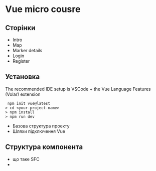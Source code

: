 # Vue micro cousre

## Сторінки

- Intro
- Map
- Marker details
- Login
- Register

## Установка

The recommended IDE setup is VSCode + the Vue Language Features (Volar) extension

```
 npm init vue@latest
> cd <your-project-name>
> npm install
> npm run dev
```

- Базова структура проекту
- Шляхи підключення Vue

## Структура компонента

- що таке SFC
- <template />
- <script />

## Основні маніпуляції з шаблоном

- setup() vs <script setup>(згадати про Options API)
- виведення значення в шаблонні
- умовний рендерінг(Conditional Rendering)
- Виведення списку(List Rendering)
- вивeдення сирого HTML

## Реактивність у компонентах

- Як реалізована рективність
- State компонента(ref vs reactive);
- computed props
- watch

## Стилізація компонента

- class and :class
- inline styles
- scoped styles

## Props

- як передаються пропси. Пропси повинні бути readonly
- описання пропсів в компоненті. Різниця в описі між опшнс API та Composition Api
- Передавання усіх пропсів від батьківського компонента в дочірній

## Emiting Events

- Базові івенти html тегів та слухання їх
- підписатись на івент
- Emitting Events
- Event Arguments
- Не забуваэмо оголошувати еміти(Declaring Emitted Events)
- як передати усі івенти до дочірнього елемента

## v-model

- Де застосовуэться та з чого сладається
- Пишемо свій v-model
- Використання декількох v-model
- робота з формою

## Lifecycle Hooks

- опис основних хуків

## slots

- Базовий слот
- Доступ к даним у слотів
- Fallback Content
- Named Slots
- Scoped Slots​

## Browser Devtools

- Підключаємо VUE devtools
- Основні можливості девтулзів

## Routing

- Базове налаштування роутингу
- дочірні роути
- Lazy routes

* описуємо наші основні роути

## Provide / inject

- Загальний опис
- Provide
- Inject
- Як працювати з реактивністю в Provide / inject

## Composables

- Вдімінність Composables від React hooks
- Пишемо свій композабл на основі запиту на сервер

## Piniya

- Що таке стейт менеджмент
- Чому Piniya а не Vuex
- Створення простого стору та підключення його до проекту

## Built-in Components

- Transition
- KeepAlive
- Teleport
- Suspense(під питанням так як ще під експерементальним прапорцем)

## Додатково

- Template Refs
- Кастомні директиви(поради про те що краще їх не писати)

